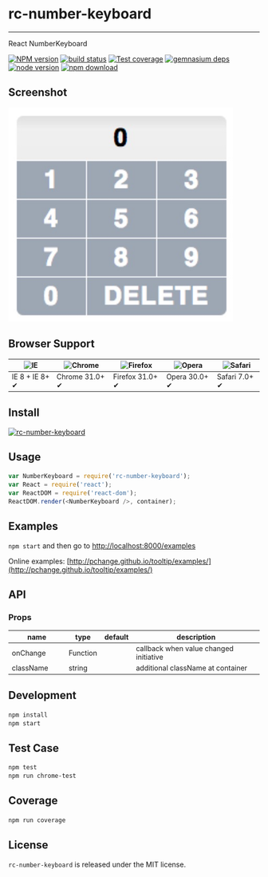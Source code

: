 # rc-number-keyboard
---

React NumberKeyboard

[![NPM version][npm-image]][npm-url]
[![build status][travis-image]][travis-url]
[![Test coverage][coveralls-image]][coveralls-url]
[![gemnasium deps][gemnasium-image]][gemnasium-url]
[![node version][node-image]][node-url]
[![npm download][download-image]][download-url]

[npm-image]: http://img.shields.io/npm/v/rc-number-keyboard.svg?style=flat-square
[npm-url]: http://npmjs.org/package/rc-number-keyboard
[travis-image]: https://img.shields.io/travis/pchange/tooltip.svg?style=flat-square
[travis-url]: https://travis-ci.org/pchange/tooltip
[coveralls-image]: https://img.shields.io/coveralls/pchange/tooltip.svg?style=flat-square
[coveralls-url]: https://coveralls.io/r/pchange/tooltip?branch=master
[gemnasium-image]: http://img.shields.io/gemnasium/pchange/tooltip.svg?style=flat-square
[gemnasium-url]: https://gemnasium.com/pchange/tooltip
[node-image]: https://img.shields.io/badge/node.js-%3E=_0.10-green.svg?style=flat-square
[node-url]: http://nodejs.org/download/
[download-image]: https://img.shields.io/npm/dm/rc-number-keyboard.svg?style=flat-square
[download-url]: https://npmjs.org/package/rc-number-keyboard

## Screenshot

<img src="./screenshot/keyboard.jpeg" width="450"/>

## Browser Support

|![IE](https://raw.github.com/alrra/browser-logos/master/internet-explorer/internet-explorer_48x48.png) | ![Chrome](https://raw.github.com/alrra/browser-logos/master/chrome/chrome_48x48.png) | ![Firefox](https://raw.github.com/alrra/browser-logos/master/firefox/firefox_48x48.png) | ![Opera](https://raw.github.com/alrra/browser-logos/master/opera/opera_48x48.png) | ![Safari](https://raw.github.com/alrra/browser-logos/master/safari/safari_48x48.png)|
| --- | --- | --- | --- | --- |
| IE 8 + IE 8+ ✔ | Chrome 31.0+ ✔ | Firefox 31.0+ ✔ | Opera 30.0+ ✔ | Safari 7.0+ ✔ |


## Install

[![rc-number-keyboard](https://nodei.co/npm/rc-number-keyboard.png)](https://npmjs.org/package/rc-number-keyboard)

## Usage

```js
var NumberKeyboard = require('rc-number-keyboard');
var React = require('react');
var ReactDOM = require('react-dom');
ReactDOM.render(<NumberKeyboard />, container);
```

## Examples

`npm start` and then go to
[http://localhost:8000/examples](http://localhost:8000/examples)

Online examples: [http://pchange.github.io/tooltip/examples/](http://pchange.github.io/tooltip/examples/)

## API

### Props

<table class="table table-bordered table-striped">
    <thead>
    <tr>
        <th style="width: 100px;">name</th>
        <th style="width: 50px;">type</th>
        <th style="width: 50px;">default</th>
        <th>description</th>
    </tr>
    </thead>
    <tbody>
        <tr>
          <td>onChange</td>
          <td>Function</td>
          <td></td>
          <td>callback when value changed initiative</td>
        </tr>
        <tr>
          <td>className</td>
          <td>string</td>
          <td></td>
          <td>additional className at container</td>
        </tr>
    </tbody>
</table>

## Development

```bash
npm install
npm start
```

## Test Case

```bash
npm test
npm run chrome-test
```

## Coverage

```bash
npm run coverage
```

## License

`rc-number-keyboard` is released under the MIT license.
